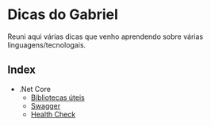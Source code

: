 # Dicas do Gabriel
Reuni aqui várias dicas que venho aprendendo sobre várias linguagens/tecnologais.

## Index

* .Net Core
    * [Bibliotecas úteis](./dotnet/libraries.md)
    * [Swagger](./dotnet/swagger.md)
    * [Health Check](./dotnet/healthcheck.md)